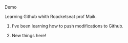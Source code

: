  Demo 

 Learning Github whith Roacketseat prof Maik.

 1. I've been learning how to push modifications to Github.

 2. New things here! 
